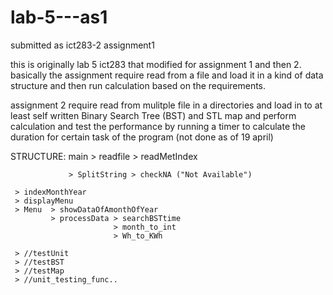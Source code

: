 # lab-5---as1
submitted as ict283-2 assignment1

this is originally lab 5 ict283 that modified for assignment 1 and then 2.
basically the assignment require read from a file and load it in a kind of data structure and then run calculation based on the 
requirements.

assignment 2 require read from mulitple file in a directories and load in to at least self written Binary Search Tree (BST) and
STL map and perform calculation and test the performance by running a timer to calculate the duration for certain task of 
the program (not done as of 19 april)

STRUCTURE:
main > readfile  > readMetIndex 

                 > SplitString > checkNA ("Not Available")
                 
     > indexMonthYear
     > displayMenu
     > Menu  > showDataOfAmonthOfYear
             > processData > searchBSTtime
                           > month_to_int
                           > Wh_to_KWh

     > //testUnit
     > //testBST
     > //testMap
     > //unit_testing_func..
